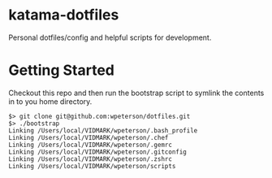 katama-dotfiles
===============
Personal dotfiles/config and helpful scripts for development.

Getting Started
===============
Checkout this repo and then run the bootstrap script to symlink the contents in to you home directory.

    $> git clone git@github.com:wpeterson/dotfiles.git
    $> ./bootstrap
    Linking /Users/local/VIDMARK/wpeterson/.bash_profile
    Linking /Users/local/VIDMARK/wpeterson/.chef
    Linking /Users/local/VIDMARK/wpeterson/.gemrc
    Linking /Users/local/VIDMARK/wpeterson/.gitconfig
    Linking /Users/local/VIDMARK/wpeterson/.zshrc
    Linking /Users/local/VIDMARK/wpeterson/scripts